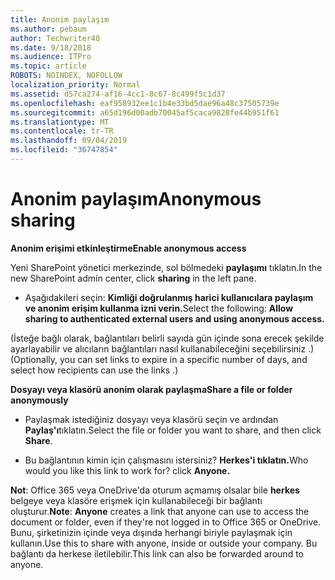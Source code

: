 ```yaml
---
title: Anonim paylaşım
ms.author: pebaum
author: Techwriter40
ms.date: 9/18/2018
ms.audience: ITPro
ms.topic: article
ROBOTS: NOINDEX, NOFOLLOW
localization_priority: Normal
ms.assetid: d57ca274-af16-4cc1-8c67-8c499f5c1d37
ms.openlocfilehash: eaf958932ee1c1b4e33bd5dae96a48c37505739e
ms.sourcegitcommit: a65d196d00adb70045af5caca9828fe44b951f61
ms.translationtype: MT
ms.contentlocale: tr-TR
ms.lasthandoff: 09/04/2019
ms.locfileid: "36747854"
---
```

# <a name="anonymous-sharing"></a><span data-ttu-id="287f8-102">Anonim paylaşım</span><span class="sxs-lookup"><span data-stu-id="287f8-102">Anonymous sharing</span></span>

 <span data-ttu-id="287f8-103">**Anonim erişimi etkinleştirme**</span><span class="sxs-lookup"><span data-stu-id="287f8-103">**Enable anonymous access**</span></span>
  
<span data-ttu-id="287f8-104">Yeni SharePoint yönetici merkezinde, sol bölmedeki **paylaşımı** tıklatın.</span><span class="sxs-lookup"><span data-stu-id="287f8-104">In the new SharePoint admin center, click **sharing** in the left pane.</span></span> 
  
- <span data-ttu-id="287f8-105">Aşağıdakileri seçin: **Kimliği doğrulanmış harici kullanıcılara paylaşım ve anonim erişim kullanma izni verin.**</span><span class="sxs-lookup"><span data-stu-id="287f8-105">Select the following: **Allow sharing to authenticated external users and using anonymous access.**</span></span>
  
<span data-ttu-id="287f8-106">(İsteğe bağlı olarak, bağlantıları belirli sayıda gün içinde sona erecek şekilde ayarlayabilir ve alıcıların bağlantıları nasıl kullanabileceğini seçebilirsiniz .)</span><span class="sxs-lookup"><span data-stu-id="287f8-106">(Optionally, you can set links to expire in a specific number of days, and select how recipients can use the links .)</span></span>
    
 <span data-ttu-id="287f8-107">**Dosyayı veya klasörü anonim olarak paylaşma**</span><span class="sxs-lookup"><span data-stu-id="287f8-107">**Share a file or folder anonymously**</span></span>
  
- <span data-ttu-id="287f8-108">Paylaşmak istediğiniz dosyayı veya klasörü seçin ve ardından **Paylaş'ı**tıklatın.</span><span class="sxs-lookup"><span data-stu-id="287f8-108">Select the file or folder you want to share, and then click **Share**.</span></span> 
    
- <span data-ttu-id="287f8-109">Bu bağlantının kimin için çalışmasını istersiniz? **Herkes'i tıklatın.**</span><span class="sxs-lookup"><span data-stu-id="287f8-109">Who would you like this link to work for? click **Anyone.**</span></span>
  
 <span data-ttu-id="287f8-110">**Not**: Office 365 veya OneDrive'da oturum açmamış olsalar bile **herkes** belgeye veya klasöre erişmek için kullanabileceği bir bağlantı oluşturur.</span><span class="sxs-lookup"><span data-stu-id="287f8-110">**Note**: **Anyone** creates a link that anyone can use to access the document or folder, even if they're not logged in to Office 365 or OneDrive.</span></span> <span data-ttu-id="287f8-111">Bunu, şirketinizin içinde veya dışında herhangi biriyle paylaşmak için kullanın.</span><span class="sxs-lookup"><span data-stu-id="287f8-111">Use this to share with anyone, inside or outside your company.</span></span> <span data-ttu-id="287f8-112">Bu bağlantı da herkese iletilebilir.</span><span class="sxs-lookup"><span data-stu-id="287f8-112">This link can also be forwarded around to anyone.</span></span> 
    

